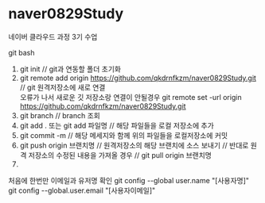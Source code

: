 # naver0829Study
네이버 클라우드 과정 3기 수업


git bash

1. git init // git과 연동할 폴더 초기화
2. git remote add origin https://github.com/qkdrnfkzm/naver0829Study.git  // git 원격저장소에 새로 연결  
    오류가 나서 새로운 깃 저장소랑 연결이 안될경우
   git remote set -url origin https://github.com/qkdrnfkzm/naver0829Study.git
4. git branch // branch 조회
5. git add . 또는 git add 파일명 // 해당 파일들을 로컬 저장소에 추가
6. git commit -m // 해당 메세지와 함께 위의 파일들을 로컬저장소에 커밋
7. git push origin 브랜치명 // 원격저장소의 해당 브랜치에 소스 보내기
    // 반대로 원격 저장소의 수정된 내용을 가져올 경우
   // git pull origin 브랜치명
9. 

처음에 한번만 이메일과 유저명 확인
git config --global user.name "[사용자명]"
git config --global.user.email "[사용자이메일]"
